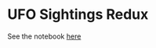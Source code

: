 # UFO Sightings Redux

See the notebook [here](https://nbviewer.org/github/lucamazzza/ufo/blob/main/ufo.ipynb)
